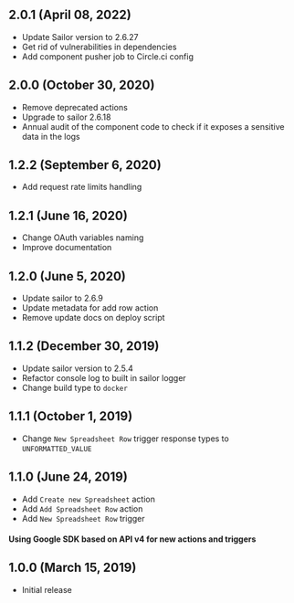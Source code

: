 ## 2.0.1 (April 08, 2022)

* Update Sailor version to 2.6.27
* Get rid of vulnerabilities in dependencies
* Add component pusher job to Circle.ci config

## 2.0.0 (October 30, 2020)

* Remove deprecated actions
* Upgrade to sailor 2.6.18
* Annual audit of the component code to check if it exposes a sensitive data in the logs

## 1.2.2 (September 6, 2020)

* Add request rate limits handling

## 1.2.1 (June 16, 2020)

* Change OAuth variables naming
* Improve documentation

## 1.2.0 (June 5, 2020)

* Update sailor to 2.6.9
* Update metadata for add row action
* Remove update docs on deploy script

## 1.1.2 (December 30, 2019)

* Update sailor version to 2.5.4
* Refactor console log to built in sailor logger
* Change build type to `docker`

## 1.1.1 (October 1, 2019)

* Change `New Spreadsheet Row` trigger response types to `UNFORMATTED_VALUE`

## 1.1.0 (June 24, 2019)

* Add `Create new Spreadsheet` action
* Add `Add Spreadsheet Row` action
* Add `New Spreadsheet Row` trigger

#### Using Google SDK based on API v4 for new actions and triggers

## 1.0.0 (March 15, 2019)

* Initial release
